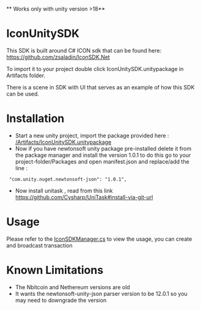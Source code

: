 
** Works only with unity version >18**



# IconUnitySDK

This SDK is built around C# ICON sdk that can be found here: https://github.com/zsaladin/IconSDK.Net

To import it to your project double click IconUnitySDK.unitypackage in Artifacts folder. 

There is a scene in SDK with UI that serves as an example of how this SDK can be used. 


#  Installation 


- Start a new unity project, import the package provided here : [/Artifacts/IconUnitySDK.unitypackage](/Artifacts/IconUnitySDK.unitypackage) 
- Now if you have newtonsoft unity package pre-installed delete it from the package manager and install the version 1.0.1 to do this go to your project-folder/Packages and open manifest.json and replace/add the line : 


 ` "com.unity.nuget.newtonsoft-json": "1.0.1",`

- Now install unitask , read from this link https://github.com/Cysharp/UniTask#install-via-git-url



# Usage 

Please refer to the [IconSDKManager.cs](/IconUnitySDK/Assets/UnityIntegration/IconSDKManager.cs) to view the usage, you can create and broadcast transaction 


# Known Limitations 

- The Nbitcoin and Nethereum versions are old 
- It wants the newtonsoft-unity-json parser version to be 12.0.1 so you may need to downgrade the version 

